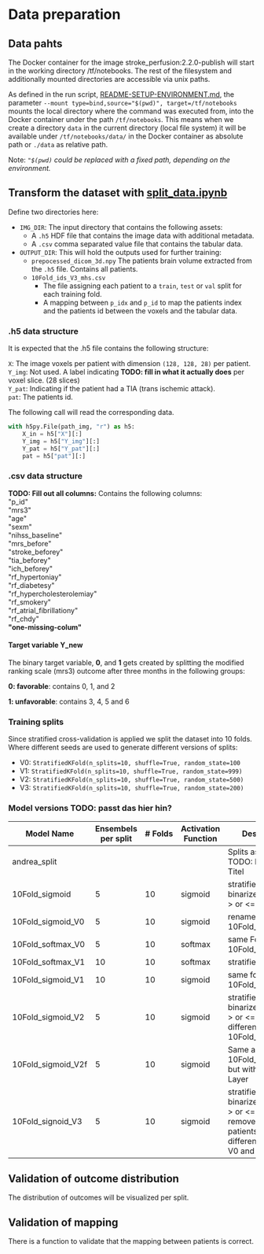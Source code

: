 # Data preparation

## Data pahts
The Docker container for the image stroke_perfusion:2.2.0-publish will start in the working directory /tf/notebooks. The rest of the filesystem and additionally mounted directories are accessible via unix paths.

As defined in the run script, [README-SETUP-ENVIRONMENT.md](README-SETUP-ENVIRONMENT.md), the parameter `--mount type=bind,source="$(pwd)", target=/tf/notebooks` mounts the local directory where the command was executed from, into the Docker container under the path `/tf/notebooks`. This means when we create a directory `data` in the current directory (local file system) it will be available under `/tf/notebooks/data/` in the Docker container as absolute path or `./data` as relative path.

Note: *`"$(pwd)` could be replaced with a fixed path, depending on the environment.*

## Transform the dataset with [split_data.ipynb](split_data.ipynb)

Define two directories here:
* `IMG_DIR`: The input directory that contains the following assets:
  * A `.h5` HDF file that contains the image data with additional metadata.
  * A `.csv` comma separated value file that contains the tabular data.
* `OUTPUT_DIR`: This will hold the outputs used for further training:
  * `prepocessed_dicom_3d.npy` The patients brain volume extracted from the `.h5` file. Contains all patients.
  * `10Fold_ids_V3_mhs.csv` 
    * The file assigning each patient to a `train`, `test` or `val` split for each training fold. 
    * A mapping between `p_idx` and `p_id` to map the patients index and the patients id between the voxels and the tabular data.

### .h5 data structure
It is expected that the .h5 file contains the following structure:

`X`: The image voxels per patient with dimension `(128, 128, 28)` per patient.  
`Y_img`: Not used. A label indicating **TODO: fill in what it actually does** per voxel slice. (28 slices)  
`Y_pat`: Indicating if the patient had a TIA (trans ischemic attack).  
`pat`:   The patients id.

The following call will read the corresponding data.
```py
with h5py.File(path_img, "r") as h5:
    X_in = h5["X"][:]
    Y_img = h5["Y_img"][:]
    Y_pat = h5["Y_pat"][:]
    pat = h5["pat"][:]
```

### .csv data structure
**TODO: Fill out all columns:** Contains the following columns:  
"p_id"  
"mrs3"  
"age"  
"sexm"  
"nihss_baseline"  
"mrs_before"  
"stroke_beforey"  
"tia_beforey"  
"ich_beforey"    
"rf_hypertoniay"  
"rf_diabetesy"  
"rf_hypercholesterolemiay"  
"rf_smokery"  
"rf_atrial_fibrillationy"  
"rf_chdy"  
**"one-missing-colum"**

#### Target variable Y_new
The binary target variable, **0**, and **1** gets created by splitting the modified ranking scale (mrs3) outcome after three months in the following groups: 

**0: favorable**: contains 0, 1, and 2  

**1: unfavorable**: contains 3, 4, 5 and 6

### Training splits
Since stratified cross-validation is applied we split the dataset into 10 folds. Where different seeds are used to generate different versions of splits:
* V0: `StratifiedKFold(n_splits=10, shuffle=True, random_state=100`
* V1: `StratifiedKFold(n_splits=10, shuffle=True, random_state=999)`
* V2: `StratifiedKFold(n_splits=10, shuffle=True, random_state=500)`
* V3: `StratifiedKFold(n_splits=10, shuffle=True, random_state=200)`

### Model versions **TODO: passt das hier hin?**

| **Model Name**     | **Ensembels <br> per split** | **# Folds** | **Activation Function** | **Description**|
| ------             | --------              | ---------   | -----------------                  | ------------------- |
| andrea_split       |                         |             |                                    | Splits as per paper: TODO: DOI und Titel                                                                           |
| 10Fold_sigmoid     | 5                       | 10          | sigmoid                            | stratified by the binarized mrs (mrs &gt; or &lt;= 2)                                                              |
| 10Fold_sigmoid_V0  | 5                       | 10          | sigmoid                            | renamed version of 10Fold_sigmoid                                                                                  |
| 10Fold_softmax_V0  | 5                       | 10          | softmax                            | same Folds as 10Fold_sigmoid                                                                                       |
| 10Fold_softmax_V1  | 10                      | 10          | softmax                            | stratified via mrs                                                                                                 |
| 10Fold_sigmoid_V1  | 10                      | 10          | sigmoid                            | same folds as 10Fold_softmax_V1                                                                                    |
| 10Fold_sigmoid_V2  | 5                       | 10          | sigmoid                            | stratified by the binarized mrs (mrs > or <= 2), <br>different seed than 10Fold_sigmoid_V0                   |
| 10Fold_sigmoid_V2f | 5                       | 10          | sigmoid                            | Same as 10Fold_sigmoid_V2 but with flatten Layer                                                                   |
| 10Fold_signoid_V3  | 5                       | 10          | sigmoid                            | stratified by the binarized mrs (mrs > or <= 2), <br>removed TIA patients, <br>different seed than V0 and V2 |

## Validation of outcome distribution
The distribution of outcomes will be visualized per split.

## Validation of mapping
There is a function to validate that the mapping between patients is correct.